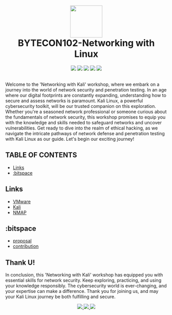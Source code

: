 <div align="center" style="text-align:center">
  <h1>
  <img src="https://github.com/t-aswath/Bytecon100-Yuvenza/assets/119417646/c4f6bfcf-0a00-44c2-8ca1-b06648dab4e9" width="100">
  <br>
    BYTECON102-Networking with Linux
  </h1>
  <img src="https://img.shields.io/badge/Kali-268BEE?style=for-the-badge&logo=kalilinux&logoColor=white&color=black">
  <img src="https://img.shields.io/badge/zsh-%234D4D4D.svg?style=for-the-badge&logo=windows-terminal&logoColor=white&color=black">
  <img src="https://img.shields.io/badge/:bitspace x revil-%23121011?style=for-the-badge&logoColor=%23ffffff&color=%23000000">
  <img src="https://img.shields.io/badge/lua-%232C2D72.svg?style=for-the-badge&logo=lua&logoColor=white&color=black">
  <img src="https://img.shields.io/badge/nmap-%23121011.svg?style=for-the-badge&logo=gnu-bash&logoColor=white&color=black">
</div>
<br>
<p>Welcome to the 'Networking with Kali' workshop, where we embark on a journey into the world of network security and penetration testing. In an age where our digital footprints are constantly expanding, understanding how to secure and assess networks is paramount. Kali Linux, a powerful cybersecurity toolkit, will be our trusted companion on this exploration. Whether you're a seasoned network professional or someone curious about the fundamentals of network security, this workshop promises to equip you with the knowledge and skills needed to safeguard networks and uncover vulnerabilities. Get ready to dive into the realm of ethical hacking, as we navigate the intricate pathways of network defense and penetration testing with Kali Linux as our guide. Let's begin our exciting journey!</p>

## TABLE OF CONTENTS
- [Links](#links)
- [:bitspace](#bitspace)

## Links
- [VMware](https://www.vmware.com/)
- [Kali](https://www.kali.org/)
- [NMAP](https://nmap.org/)

## :bitspace
- [proposal](https://github.com/bitspaceorg/.github/blob/main/CONTRIBUTORS.md#proposal)
- [contribution](https://github.com/bitspaceorg/.github/blob/main/CONTRIBUTORS.md#pull-requests)

## Thank U!
In conclusion, this 'Networking with Kali' workshop has equipped you with essential skills for network security. Keep exploring, practicing, and using your knowledge responsibly. The cybersecurity world is ever-changing, and your expertise can make a difference. Thank you for joining us, and may your Kali Linux journey be both fulfilling and secure.
<div align="center"><a href="https://www.linkedin.com/company/91385462">
<img src="https://img.shields.io/badge/LinkedIn-0077B5?style=for-the-badge&logo=linkedin&logoColor=white" />
</a>
<a href="https://twitter.com/bitspaceorg">
<img src="https://img.shields.io/badge/Twitter-1DA1F2?style=for-the-badge&logo=twitter&logoColor=white" />
</a>
<a href="https://www.instagram.com/bitspaceorg">
<img src="https://img.shields.io/badge/Instagram-E4405F?style=for-the-badge&logo=instagram&logoColor=white" />
</a>
</div>
